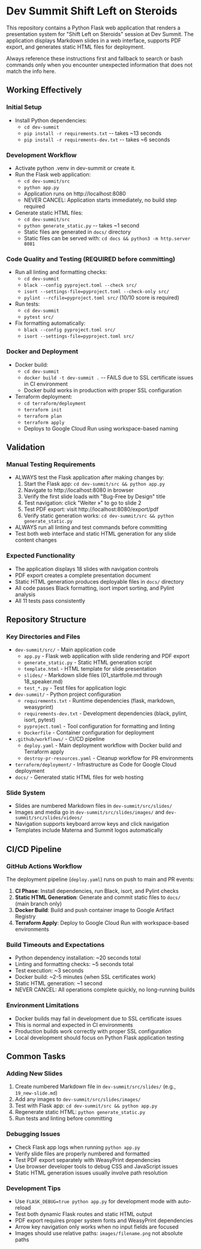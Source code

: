 # Dev Summit Shift Left on Steroids

This repository contains a Python Flask web application that renders a presentation system for "Shift Left on Steroids" session at Dev Summit. The application displays Markdown slides in a web interface, supports PDF export, and generates static HTML files for deployment.

Always reference these instructions first and fallback to search or bash commands only when you encounter unexpected information that does not match the info here.

## Working Effectively

### Initial Setup
- Install Python dependencies:
  - `cd dev-summit`
  - `pip install -r requirements.txt` -- takes ~13 seconds
  - `pip install -r requirements-dev.txt` -- takes ~6 seconds

### Development Workflow
- Activate python .venv in dev-summit or create it.
- Run the Flask web application:
  - `cd dev-summit/src`
  - `python app.py`
  - Application runs on http://localhost:8080
  - NEVER CANCEL: Application starts immediately, no build step required
- Generate static HTML files:
  - `cd dev-summit/src`
  - `python generate_static.py` -- takes ~1 second
  - Static files are generated in `docs/` directory
  - Static files can be served with: `cd docs && python3 -m http.server 8081`

### Code Quality and Testing (REQUIRED before committing)
- Run all linting and formatting checks:
  - `cd dev-summit`
  - `black --config pyproject.toml --check src/`
  - `isort --settings-file=pyproject.toml --check-only src/`
  - `pylint --rcfile=pyproject.toml src/` (10/10 score is required)
- Run tests:
  - `cd dev-summit`
  - `pytest src/`
- Fix formatting automatically:
  - `black --config pyproject.toml src/`
  - `isort --settings-file=pyproject.toml src/`

### Docker and Deployment
- Docker build: 
  - `cd dev-summit`
  - `docker build -t dev-summit .` -- FAILS due to SSL certificate issues in CI environment
  - Docker build works in production with proper SSL configuration
- Terraform deployment:
  - `cd terraform/deployment`
  - `terraform init`
  - `terraform plan`
  - `terraform apply`
  - Deploys to Google Cloud Run using workspace-based naming

## Validation

### Manual Testing Requirements
- ALWAYS test the Flask application after making changes by:
  1. Start the Flask app: `cd dev-summit/src && python app.py`
  2. Navigate to http://localhost:8080 in browser
  3. Verify the first slide loads with "Bug-Free by Design" title
  4. Test navigation: click "Weiter »" to go to slide 2
  5. Test PDF export: visit http://localhost:8080/export/pdf
  6. Verify static generation works: `cd dev-summit/src && python generate_static.py`
- ALWAYS run all linting and test commands before committing
- Test both web interface and static HTML generation for any slide content changes

### Expected Functionality
- The application displays 18 slides with navigation controls
- PDF export creates a complete presentation document
- Static HTML generation produces deployable files in `docs/` directory
- All code passes Black formatting, isort import sorting, and Pylint analysis
- All 11 tests pass consistently

## Repository Structure

### Key Directories and Files
- `dev-summit/src/` - Main application code
  - `app.py` - Flask web application with slide rendering and PDF export
  - `generate_static.py` - Static HTML generation script
  - `template.html` - HTML template for slide presentation
  - `slides/` - Markdown slide files (01_startfolie.md through 18_speaker.md)
  - `test_*.py` - Test files for application logic
- `dev-summit/` - Python project configuration
  - `requirements.txt` - Runtime dependencies (flask, markdown, weasyprint)
  - `requirements-dev.txt` - Development dependencies (black, pylint, isort, pytest)
  - `pyproject.toml` - Tool configuration for formatting and linting
  - `Dockerfile` - Container configuration for deployment
- `.github/workflows/` - CI/CD pipeline
  - `deploy.yaml` - Main deployment workflow with Docker build and Terraform apply
  - `destroy-pr-resources.yaml` - Cleanup workflow for PR environments
- `terraform/deployment/` - Infrastructure as Code for Google Cloud deployment
- `docs/` - Generated static HTML files for web hosting

### Slide System
- Slides are numbered Markdown files in `dev-summit/src/slides/`
- Images and media go in `dev-summit/src/slides/images/` and `dev-summit/src/slides/videos/`
- Navigation supports keyboard arrow keys and click navigation
- Templates include Materna and Summit logos automatically

## CI/CD Pipeline

### GitHub Actions Workflow
The deployment pipeline (`deploy.yaml`) runs on push to main and PR events:
1. **CI Phase**: Install dependencies, run Black, isort, and Pylint checks
2. **Static HTML Generation**: Generate and commit static files to `docs/` (main branch only)
3. **Docker Build**: Build and push container image to Google Artifact Registry
4. **Terraform Apply**: Deploy to Google Cloud Run with workspace-based environments

### Build Timeouts and Expectations
- Python dependency installation: ~20 seconds total
- Linting and formatting checks: ~5 seconds total  
- Test execution: ~3 seconds
- Docker build: ~2-5 minutes (when SSL certificates work)
- Static HTML generation: ~1 second
- NEVER CANCEL: All operations complete quickly, no long-running builds

### Environment Limitations
- Docker builds may fail in development due to SSL certificate issues
- This is normal and expected in CI environments
- Production builds work correctly with proper SSL configuration
- Local development should focus on Python Flask application testing

## Common Tasks

### Adding New Slides
1. Create numbered Markdown file in `dev-summit/src/slides/` (e.g., `19_new-slide.md`)
2. Add any images to `dev-summit/src/slides/images/`
3. Test with Flask app: `cd dev-summit/src && python app.py`
4. Regenerate static HTML: `python generate_static.py`
5. Run tests and linting before committing

### Debugging Issues
- Check Flask app logs when running `python app.py`
- Verify slide files are properly numbered and formatted
- Test PDF export separately with WeasyPrint dependencies
- Use browser developer tools to debug CSS and JavaScript issues
- Static HTML generation issues usually involve path resolution

### Development Tips
- Use `FLASK_DEBUG=true python app.py` for development mode with auto-reload
- Test both dynamic Flask routes and static HTML output
- PDF export requires proper system fonts and WeasyPrint dependencies
- Arrow key navigation only works when no input fields are focused
- Images should use relative paths: `images/filename.png` not absolute paths